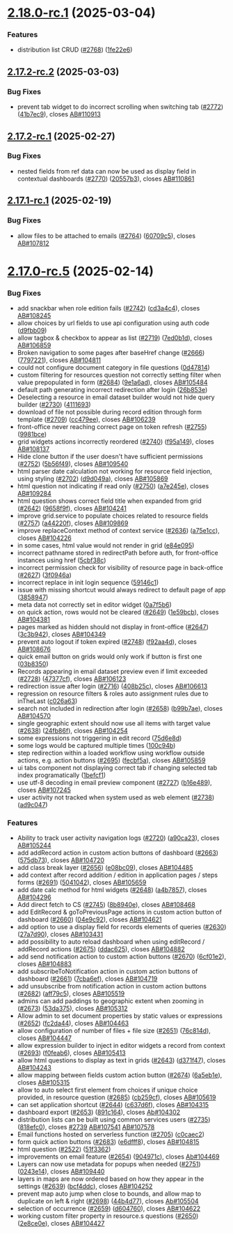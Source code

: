 # [2.18.0-rc.1](https://github.com/ReliefApplications/ems-frontend/compare/v2.17.2-rc.2...v2.18.0-rc.1) (2025-03-04)


### Features

* distribution list CRUD  ([#2768](https://github.com/ReliefApplications/ems-frontend/issues/2768)) ([1fe22e6](https://github.com/ReliefApplications/ems-frontend/commit/1fe22e683879a72f33b9fbffdeab57d6a4b85017))

## [2.17.2-rc.2](https://github.com/ReliefApplications/ems-frontend/compare/v2.17.2-rc.1...v2.17.2-rc.2) (2025-03-03)


### Bug Fixes

* prevent tab widget to do incorrect scrolling when switching tab ([#2772](https://github.com/ReliefApplications/ems-frontend/issues/2772)) ([41b7ec9](https://github.com/ReliefApplications/ems-frontend/commit/41b7ec983a66a25908ecd5a371ba1a2eb06ead31)), closes [AB#110913](https://github.com/AB/issues/110913)

## [2.17.2-rc.1](https://github.com/ReliefApplications/ems-frontend/compare/v2.17.1...v2.17.2-rc.1) (2025-02-27)


### Bug Fixes

* nested fields from ref data can now be used as display field in contextual dashboards ([#2770](https://github.com/ReliefApplications/ems-frontend/issues/2770)) ([20557b3](https://github.com/ReliefApplications/ems-frontend/commit/20557b3e9984cb347b39e2d4acde88060aea582e)), closes [AB#110861](https://github.com/AB/issues/110861)

## [2.17.1-rc.1](https://github.com/ReliefApplications/ems-frontend/compare/v2.17.0...v2.17.1-rc.1) (2025-02-19)


### Bug Fixes

* allow files to be attached to emails ([#2764](https://github.com/ReliefApplications/ems-frontend/issues/2764)) ([60709c5](https://github.com/ReliefApplications/ems-frontend/commit/60709c51b74e834d3377511997890ee93e85a927)), closes [AB#107812](https://github.com/AB/issues/107812)

# [2.17.0-rc.5](https://github.com/ReliefApplications/ems-frontend/compare/v2.17.0-rc.4...v2.17.0-rc.5) (2025-02-14)


### Bug Fixes

* add snackbar when role edition fails ([#2742](https://github.com/ReliefApplications/ems-frontend/issues/2742)) ([cd3a4c4](https://github.com/ReliefApplications/ems-frontend/commit/cd3a4c493d7005bb1466a6d15d2bbf5732fdb89d)), closes [AB#108245](https://github.com/AB/issues/108245)
* allow choices by url fields to use api configuration using auth code ([d9fbb09](https://github.com/ReliefApplications/ems-frontend/commit/d9fbb0956d5dc4eef3fe0795176330240fa354c2))
* allow tagbox & checkbox to appear as list ([#2719](https://github.com/ReliefApplications/ems-frontend/issues/2719)) ([7ed0b1d](https://github.com/ReliefApplications/ems-frontend/commit/7ed0b1df66240116eae1647e5999a42937a43023)), closes [AB#106859](https://github.com/AB/issues/106859)
* Broken navigation to some pages after baseHref change ([#2666](https://github.com/ReliefApplications/ems-frontend/issues/2666)) ([7797221](https://github.com/ReliefApplications/ems-frontend/commit/779722185d92c8f89fa19772980281ece97ceda9)), closes [AB#104811](https://github.com/AB/issues/104811)
* could not configure document category in file questions ([0d47814](https://github.com/ReliefApplications/ems-frontend/commit/0d4781420a19bf5cdb143de11409fd60254aca5f))
* custom filtering for resources question not correctly setting filter when value prepopulated in form ([#2684](https://github.com/ReliefApplications/ems-frontend/issues/2684)) ([9e1a6ad](https://github.com/ReliefApplications/ems-frontend/commit/9e1a6addbb6c592e041e7daf79beff544dffe886)), closes [AB#105484](https://github.com/AB/issues/105484)
* default path generating incorrect redirection after login ([26b853e](https://github.com/ReliefApplications/ems-frontend/commit/26b853ea56c42373fa49cf4f7a766e3592bc6f94))
* Deselecting a resource in email dataset builder would not hide query builder ([#2730](https://github.com/ReliefApplications/ems-frontend/issues/2730)) ([4111693](https://github.com/ReliefApplications/ems-frontend/commit/4111693c2ec560d7d96bd187108c0c1456d5fc9e))
* download of file not possible during record edition through form template ([#2709](https://github.com/ReliefApplications/ems-frontend/issues/2709)) ([cc479ee](https://github.com/ReliefApplications/ems-frontend/commit/cc479ee34e29fb389a60701346fe93d47d4de393)), closes [AB#106239](https://github.com/AB/issues/106239)
* front-office never reaching correct page on token refresh ([#2755](https://github.com/ReliefApplications/ems-frontend/issues/2755)) ([9981bce](https://github.com/ReliefApplications/ems-frontend/commit/9981bce5368ec9891c8746d4d4dbcf3f43ed6b71))
* grid widgets actions incorrectly reordered ([#2740](https://github.com/ReliefApplications/ems-frontend/issues/2740)) ([f95a149](https://github.com/ReliefApplications/ems-frontend/commit/f95a149426b52714efca805f1e5f8bebd96dc4c3)), closes [AB#108137](https://github.com/AB/issues/108137)
* Hide clone button if the user doesn't have sufficient permissions ([#2752](https://github.com/ReliefApplications/ems-frontend/issues/2752)) ([5b56f49](https://github.com/ReliefApplications/ems-frontend/commit/5b56f49d2d98c5ba8944831f1b2689c25d3a2400)), closes [AB#109540](https://github.com/AB/issues/109540)
* html parser date calculation not working for resource field injection, using styling ([#2702](https://github.com/ReliefApplications/ems-frontend/issues/2702)) ([d9d049a](https://github.com/ReliefApplications/ems-frontend/commit/d9d049a61fd61aa09c94c8f1854daede722f5e6f)), closes [AB#105869](https://github.com/AB/issues/105869)
* html question not indicating if read only ([#2750](https://github.com/ReliefApplications/ems-frontend/issues/2750)) ([a7e245e](https://github.com/ReliefApplications/ems-frontend/commit/a7e245e4f068bf8551a5286215f34535d7359022)), closes [AB#109284](https://github.com/AB/issues/109284)
* html question shows correct field title when expanded from grid ([#2642](https://github.com/ReliefApplications/ems-frontend/issues/2642)) ([9658f9f](https://github.com/ReliefApplications/ems-frontend/commit/9658f9f7ca8fa76b292a8989e2923e3e0de84553)), closes [AB#104241](https://github.com/AB/issues/104241)
* improve grid.service to populate choices related to resource fields ([#2757](https://github.com/ReliefApplications/ems-frontend/issues/2757)) ([a44220f](https://github.com/ReliefApplications/ems-frontend/commit/a44220f76cf384fe8cdbfe601a8cde6d54223f7c)), closes [AB#109869](https://github.com/AB/issues/109869)
* improve replaceContext method of context service ([#2636](https://github.com/ReliefApplications/ems-frontend/issues/2636)) ([a75e1cc](https://github.com/ReliefApplications/ems-frontend/commit/a75e1cc52af1e388c8892d23086fe5ebfa069bd2)), closes [AB#104226](https://github.com/AB/issues/104226)
* in some cases, html value would not render in grid ([e84e095](https://github.com/ReliefApplications/ems-frontend/commit/e84e09522d98421794d35501fb440d34d83510dc))
* incorrect pathname stored in redirectPath before auth, for front-office instances using href ([5cbf38c](https://github.com/ReliefApplications/ems-frontend/commit/5cbf38c0b1ae9646bd30fb8d22ed1c9ebb167163))
* incorrect permission check for visibility of resource page in back-office ([#2627](https://github.com/ReliefApplications/ems-frontend/issues/2627)) ([3f0946a](https://github.com/ReliefApplications/ems-frontend/commit/3f0946ab14a4788fb617e93a037c83c833e7ae69))
* incorrect replace in init login sequence ([59146c1](https://github.com/ReliefApplications/ems-frontend/commit/59146c143ddc7b93465fd2daa7e61ed5815297a9))
* issue with missing shortcut would always redirect to default page of app ([3858947](https://github.com/ReliefApplications/ems-frontend/commit/385894778f08fd8ec571af7399f9db09272d726f))
* meta data not correctly set in editor widget ([0a7f5b6](https://github.com/ReliefApplications/ems-frontend/commit/0a7f5b6332b0768d3b4b27551012bd19ec52c6dd))
* on quick action, rows would not be cleared ([#2649](https://github.com/ReliefApplications/ems-frontend/issues/2649)) ([1e59bcb](https://github.com/ReliefApplications/ems-frontend/commit/1e59bcbae711450143f7f7d3721cce77a3dfbb02)), closes [AB#104381](https://github.com/AB/issues/104381)
* pages marked as hidden should not display in front-office  ([#2647](https://github.com/ReliefApplications/ems-frontend/issues/2647)) ([3c3b942](https://github.com/ReliefApplications/ems-frontend/commit/3c3b9426bc4be8994b13411becdc39077b4534a8)), closes [AB#104349](https://github.com/AB/issues/104349)
* prevent auto logout if token expired ([#2748](https://github.com/ReliefApplications/ems-frontend/issues/2748)) ([f92aa4d](https://github.com/ReliefApplications/ems-frontend/commit/f92aa4dff96a8fa5871c67925e9aaa537bcae3e9)), closes [AB#108676](https://github.com/AB/issues/108676)
* quick email button on grids would only work if button is first one ([03b8350](https://github.com/ReliefApplications/ems-frontend/commit/03b83508e1b56fb829622ab8a0c03f10861e7133))
* Records appearing in email dataset preview even if limit exceeded ([#2728](https://github.com/ReliefApplications/ems-frontend/issues/2728)) ([47377cf](https://github.com/ReliefApplications/ems-frontend/commit/47377cf2eb2c3fcb1028e8503c739f845d5f1ea3)), closes [AB#106123](https://github.com/AB/issues/106123)
* redirection issue after login ([#2716](https://github.com/ReliefApplications/ems-frontend/issues/2716)) ([408b25c](https://github.com/ReliefApplications/ems-frontend/commit/408b25c7d85e4ef183128364e065fa0f0797892b)), closes [AB#106613](https://github.com/AB/issues/106613)
* regression on resource filters & roles auto assignment rules due to inTheLast ([c026a63](https://github.com/ReliefApplications/ems-frontend/commit/c026a6351b73d94772b974ee8d2a3f433dcb4f09))
* search not included in redirection after login ([#2658](https://github.com/ReliefApplications/ems-frontend/issues/2658)) ([b99b7ae](https://github.com/ReliefApplications/ems-frontend/commit/b99b7ae9647bf1317932c33b940019988a4a00fe)), closes [AB#104570](https://github.com/AB/issues/104570)
* single geographic extent should now use all items with target value ([#2638](https://github.com/ReliefApplications/ems-frontend/issues/2638)) ([24fb86f](https://github.com/ReliefApplications/ems-frontend/commit/24fb86f4d2dc2282a577e29ab5ef6207899ac31f)), closes [AB#104254](https://github.com/AB/issues/104254)
* some expressions not triggering in edit record ([75d6e8d](https://github.com/ReliefApplications/ems-frontend/commit/75d6e8ded296eb1e0772dbad306fb5754c9bb3cf))
* some logs would be captured multiple times ([100c94b](https://github.com/ReliefApplications/ems-frontend/commit/100c94b20ab4809014af3fe44b999eab0953fb97))
* step redirection within a loaded workflow using workflow outside actions, e.g. action buttons ([#2695](https://github.com/ReliefApplications/ems-frontend/issues/2695)) ([fecbf5a](https://github.com/ReliefApplications/ems-frontend/commit/fecbf5a62243e7abca565195245360c093c32431)), closes [AB#105859](https://github.com/AB/issues/105859)
* ui tabs component not displaying correct tab if changing selected tab index programatically ([1befcf1](https://github.com/ReliefApplications/ems-frontend/commit/1befcf10330fa141832653de0110cc87a8d10314))
* use utf-8 decoding in email preview component ([#2727](https://github.com/ReliefApplications/ems-frontend/issues/2727)) ([b16e489](https://github.com/ReliefApplications/ems-frontend/commit/b16e48932840ec7a71a3af13292cdd4528b23c2b)), closes [AB#107245](https://github.com/AB/issues/107245)
* user activity not tracked when system used as web element ([#2738](https://github.com/ReliefApplications/ems-frontend/issues/2738)) ([ad9c047](https://github.com/ReliefApplications/ems-frontend/commit/ad9c0474683406f63dd6ba9313ce535558f47461))


### Features

* Ability to track user activity navigation logs ([#2720](https://github.com/ReliefApplications/ems-frontend/issues/2720)) ([a90ca23](https://github.com/ReliefApplications/ems-frontend/commit/a90ca23e0c7ce956b9596a5bf7aa79c3c689aa9d)), closes [AB#105244](https://github.com/AB/issues/105244)
* add addRecord action in custom action buttons of dashboard ([#2663](https://github.com/ReliefApplications/ems-frontend/issues/2663)) ([575db73](https://github.com/ReliefApplications/ems-frontend/commit/575db73f20a393b88aae15278ebf97b6fd3441fe)), closes [AB#104720](https://github.com/AB/issues/104720)
* add class break layer ([#2656](https://github.com/ReliefApplications/ems-frontend/issues/2656)) ([e08bc09](https://github.com/ReliefApplications/ems-frontend/commit/e08bc090a0103e3c56591bceb185f4038235e6d7)), closes [AB#104485](https://github.com/AB/issues/104485)
* add context after record addition / edition in application pages / steps forms ([#2691](https://github.com/ReliefApplications/ems-frontend/issues/2691)) ([5041042](https://github.com/ReliefApplications/ems-frontend/commit/504104201ef1bfe8f372f905a339c5bccf2a3532)), closes [AB#105659](https://github.com/AB/issues/105659)
* add date calc method for html widgets ([#2648](https://github.com/ReliefApplications/ems-frontend/issues/2648)) ([a4b7857](https://github.com/ReliefApplications/ems-frontend/commit/a4b785793157137776778c120e52a8e9f0ed188c)), closes [AB#104296](https://github.com/AB/issues/104296)
* Add direct fetch to CS ([#2745](https://github.com/ReliefApplications/ems-frontend/issues/2745)) ([8b8940e](https://github.com/ReliefApplications/ems-frontend/commit/8b8940eee61fa028e1531b737e54220e64ccf120)), closes [AB#108468](https://github.com/AB/issues/108468)
* add EditRecord & goToPreviousPage actions in custom action button of dashboard  ([#2660](https://github.com/ReliefApplications/ems-frontend/issues/2660)) ([04e9c92](https://github.com/ReliefApplications/ems-frontend/commit/04e9c92077f90cc1fc62e4d869ae676794f9a903)), closes [AB#104621](https://github.com/AB/issues/104621)
* add option to use a display field for records elements of queries ([#2630](https://github.com/ReliefApplications/ems-frontend/issues/2630)) ([27a7d90](https://github.com/ReliefApplications/ems-frontend/commit/27a7d90288c004d7a909d837c526913663cb798d)), closes [AB#103431](https://github.com/AB/issues/103431)
* add possibility to auto reload dashboard when using editRecord / addRecord actions ([#2675](https://github.com/ReliefApplications/ems-frontend/issues/2675)) ([ddac625](https://github.com/ReliefApplications/ems-frontend/commit/ddac6254a1efc37991123a440d0e68da5832c407)), closes [AB#104882](https://github.com/AB/issues/104882)
* add send notification action to custom action buttons ([#2670](https://github.com/ReliefApplications/ems-frontend/issues/2670)) ([6cf01e2](https://github.com/ReliefApplications/ems-frontend/commit/6cf01e29f5f8bdc7c27097502bff7086442d5f22)), closes [AB#104883](https://github.com/AB/issues/104883)
* add subscribeToNotification action in custom action buttons of dashboard ([#2661](https://github.com/ReliefApplications/ems-frontend/issues/2661)) ([7cba6ef](https://github.com/ReliefApplications/ems-frontend/commit/7cba6efbe4c06853fc62b79067117170eb1e535f)), closes [AB#104719](https://github.com/AB/issues/104719)
* add unsubscribe from notification action in custom action buttons ([#2682](https://github.com/ReliefApplications/ems-frontend/issues/2682)) ([aff79c5](https://github.com/ReliefApplications/ems-frontend/commit/aff79c540285544170c645db0560bc519d6e9fb3)), closes [AB#105519](https://github.com/AB/issues/105519)
* admins can add paddings to geographic extent when zooming in ([#2673](https://github.com/ReliefApplications/ems-frontend/issues/2673)) ([53da375](https://github.com/ReliefApplications/ems-frontend/commit/53da375a206d39972bc8a6ea66ab0c0a4fc50702)), closes [AB#105312](https://github.com/AB/issues/105312)
* Allow admin to set document properties by static values or expressions ([#2652](https://github.com/ReliefApplications/ems-frontend/issues/2652)) ([fc2da44](https://github.com/ReliefApplications/ems-frontend/commit/fc2da4475c66633aa7dbe84b7d700093b482d1b5)), closes [AB#104463](https://github.com/AB/issues/104463)
* allow configuration of number of files + file size ([#2651](https://github.com/ReliefApplications/ems-frontend/issues/2651)) ([76c814d](https://github.com/ReliefApplications/ems-frontend/commit/76c814d8bd23ba7bdcced46a0f6512b1c5db591e)), closes [AB#104447](https://github.com/AB/issues/104447)
* allow expression builder to inject in editor widgets a record from context ([#2693](https://github.com/ReliefApplications/ems-frontend/issues/2693)) ([f0feab6](https://github.com/ReliefApplications/ems-frontend/commit/f0feab6ae9ff6617fca884f720bd126fccfcb5a7)), closes [AB#105413](https://github.com/AB/issues/105413)
* allow html questions to display as text in grids ([#2643](https://github.com/ReliefApplications/ems-frontend/issues/2643)) ([d371f47](https://github.com/ReliefApplications/ems-frontend/commit/d371f471fb29247edc6571b0f5bf91d38e6bc7ab)), closes [AB#104243](https://github.com/AB/issues/104243)
* allow mapping between fields custom action button ([#2674](https://github.com/ReliefApplications/ems-frontend/issues/2674)) ([6a5eb1e](https://github.com/ReliefApplications/ems-frontend/commit/6a5eb1e300b4fd74332b2a268caf31ab4b68d1fd)), closes [AB#105315](https://github.com/AB/issues/105315)
* allow to auto select first element from choices if unique choice provided, in resource question  ([#2685](https://github.com/ReliefApplications/ems-frontend/issues/2685)) ([cb259cf](https://github.com/ReliefApplications/ems-frontend/commit/cb259cff481b143d198bf6e2af78442059736547)), closes [AB#105619](https://github.com/AB/issues/105619)
* can set application shortcut ([#2644](https://github.com/ReliefApplications/ems-frontend/issues/2644)) ([c637d6f](https://github.com/ReliefApplications/ems-frontend/commit/c637d6fa936630edfa990c5dc267e7422d33fcc6)), closes [AB#104315](https://github.com/AB/issues/104315)
* dashboard export ([#2653](https://github.com/ReliefApplications/ems-frontend/issues/2653)) ([891c164](https://github.com/ReliefApplications/ems-frontend/commit/891c164a8fc590df54ee034c4096070c108e8d50)), closes [Ab#104302](https://github.com/Ab/issues/104302)
* distribution lists can be built using common services users ([#2735](https://github.com/ReliefApplications/ems-frontend/issues/2735)) ([818efc0](https://github.com/ReliefApplications/ems-frontend/commit/818efc02daef45e2bd06d10320320b027e71f157)), closes [#2739](https://github.com/ReliefApplications/ems-frontend/issues/2739) [AB#107541](https://github.com/AB/issues/107541) [AB#107578](https://github.com/AB/issues/107578)
* Email functions hosted on serverless function ([#2705](https://github.com/ReliefApplications/ems-frontend/issues/2705)) ([c0caec2](https://github.com/ReliefApplications/ems-frontend/commit/c0caec2fdbb577b338d9c0af5f6a646e223e6bd8))
* form quick action buttons ([#2683](https://github.com/ReliefApplications/ems-frontend/issues/2683)) ([e6dfff8](https://github.com/ReliefApplications/ems-frontend/commit/e6dfff8b04c85b33fb48d53fcaac39aec7285fa9)), closes [AB#104815](https://github.com/AB/issues/104815)
* html question ([#2522](https://github.com/ReliefApplications/ems-frontend/issues/2522)) ([51f3362](https://github.com/ReliefApplications/ems-frontend/commit/51f33620d5a09568ce00d46d33e2d36f5b82988b))
* improvements on email feature ([#2654](https://github.com/ReliefApplications/ems-frontend/issues/2654)) ([904971c](https://github.com/ReliefApplications/ems-frontend/commit/904971c55104acd25ca878b2e0dfe53053b6141c)), closes [Ab#104469](https://github.com/Ab/issues/104469)
* Layers can now use metadata for popups when needed ([#2751](https://github.com/ReliefApplications/ems-frontend/issues/2751)) ([0243e14](https://github.com/ReliefApplications/ems-frontend/commit/0243e149e57188f1560fafd6da51d989445c0b89)), closes [AB#109440](https://github.com/AB/issues/109440)
* layers in maps are now ordered based on how they appear in the settings ([#2639](https://github.com/ReliefApplications/ems-frontend/issues/2639)) ([bcf4ddc](https://github.com/ReliefApplications/ems-frontend/commit/bcf4ddc8d6680c09f334802021c08c01be22347f)), closes [AB#104252](https://github.com/AB/issues/104252)
* prevent map auto jump when close to bounds, and allow map to duplicate on left & right ([#2698](https://github.com/ReliefApplications/ems-frontend/issues/2698)) ([44b4d77](https://github.com/ReliefApplications/ems-frontend/commit/44b4d774fb141210515c95229a78d1a01a000604)), closes [Ab#105504](https://github.com/Ab/issues/105504)
* selection of occurrence ([#2659](https://github.com/ReliefApplications/ems-frontend/issues/2659)) ([d604760](https://github.com/ReliefApplications/ems-frontend/commit/d604760b21c51907d2797f47df1062b8532773d1)), closes [AB#104622](https://github.com/AB/issues/104622)
* working custom filter property in resource.s questions ([#2650](https://github.com/ReliefApplications/ems-frontend/issues/2650)) ([2e8ce0e](https://github.com/ReliefApplications/ems-frontend/commit/2e8ce0e2dcf2c38c874c2e17f5fac54d7b90b5e5)), closes [AB#104427](https://github.com/AB/issues/104427)
